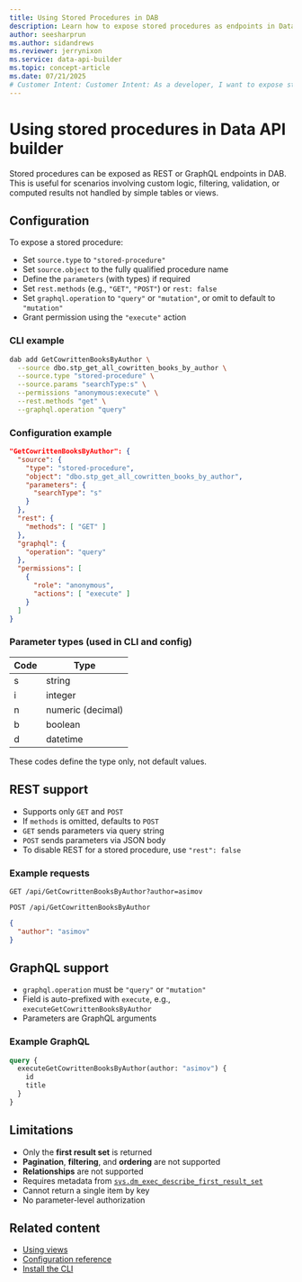 ```yaml
---
title: Using Stored Procedures in DAB
description: Learn how to expose stored procedures as endpoints in Data API builder for both REST and GraphQL.
author: seesharprun
ms.author: sidandrews
ms.reviewer: jerrynixon
ms.service: data-api-builder
ms.topic: concept-article
ms.date: 07/21/2025
# Customer Intent: Customer Intent: As a developer, I want to expose stored procedures in DAB so I can reuse business logic or parameterized queries as endpoints.
---
```


# Using stored procedures in Data API builder

Stored procedures can be exposed as REST or GraphQL endpoints in DAB. This is useful for scenarios involving custom logic, filtering, validation, or computed results not handled by simple tables or views.

## Configuration

To expose a stored procedure:

* Set `source.type` to `"stored-procedure"`
* Set `source.object` to the fully qualified procedure name
* Define the `parameters` (with types) if required
* Set `rest.methods` (e.g., `"GET"`, `"POST"`) or `rest: false`
* Set `graphql.operation` to `"query"` or `"mutation"`, or omit to default to `"mutation"`
* Grant permission using the `"execute"` action

### CLI example

```sh
dab add GetCowrittenBooksByAuthor \
  --source dbo.stp_get_all_cowritten_books_by_author \
  --source.type "stored-procedure" \
  --source.params "searchType:s" \
  --permissions "anonymous:execute" \
  --rest.methods "get" \
  --graphql.operation "query"
```

### Configuration example

```json
"GetCowrittenBooksByAuthor": {
  "source": {
    "type": "stored-procedure",
    "object": "dbo.stp_get_all_cowritten_books_by_author",
    "parameters": {
      "searchType": "s"
    }
  },
  "rest": {
    "methods": [ "GET" ]
  },
  "graphql": {
    "operation": "query"
  },
  "permissions": [
    {
      "role": "anonymous",
      "actions": [ "execute" ]
    }
  ]
}
```

### Parameter types (used in CLI and config)

| Code | Type              |
| ---- | ----------------- |
| s    | string            |
| i    | integer           |
| n    | numeric (decimal) |
| b    | boolean           |
| d    | datetime          |

These codes define the type only, not default values.

## REST support

* Supports only `GET` and `POST`
* If `methods` is omitted, defaults to `POST`
* `GET` sends parameters via query string
* `POST` sends parameters via JSON body
* To disable REST for a stored procedure, use `"rest": false`

### Example requests

`GET /api/GetCowrittenBooksByAuthor?author=asimov`

`POST /api/GetCowrittenBooksByAuthor`

```json
{
  "author": "asimov"
}
```

## GraphQL support

* `graphql.operation` must be `"query"` or `"mutation"`
* Field is auto-prefixed with `execute`, e.g., `executeGetCowrittenBooksByAuthor`
* Parameters are GraphQL arguments

### Example GraphQL

```graphql
query {
  executeGetCowrittenBooksByAuthor(author: "asimov") {
    id
    title
  }
}
```

## Limitations

* Only the **first result set** is returned
* **Pagination**, **filtering**, and **ordering** are not supported
* **Relationships** are not supported
* Requires metadata from [`sys.dm_exec_describe_first_result_set`](https://learn.microsoft.com/sql/relational-databases/system-dynamic-management-views/sys-dm-exec-describe-first-result-set-transact-sql)
* Cannot return a single item by key
* No parameter-level authorization

## Related content

* [Using views](views.md)
* [Configuration reference](../../configuration/index.md)
* [Install the CLI](../../how-to/install-cli.md)
